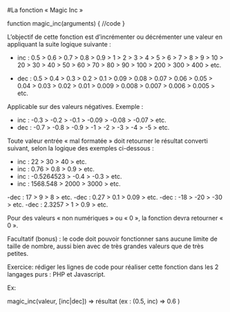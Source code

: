 #La fonction « Magic Inc »

function magic_inc(arguments) {
//code
}


L’objectif de cette fonction est d’incrémenter ou décrémenter une valeur en appliquant la suite logique suivante :

- inc : 0.5 > 0.6 > 0.7 > 0.8 > 0.9 > 1 > 2 > 3 > 4 > 5 > 6 > 7 > 8 > 9 > 10 > 20 > 30 > 40 > 50 > 60 > 70 > 80 > 90 > 100 >
200 > 300 > 400 > etc.

- dec : 0.5 > 0.4 > 0.3 > 0.2 > 0.1 > 0.09 > 0.08 > 0.07 > 0.06 > 0.05 > 0.04 > 0.03 > 0.02 > 0.01 > 0.009 > 0.008 > 0.007 >
0.006 > 0.005 > etc.


Applicable sur des valeurs négatives. Exemple :
- inc : -0.3 > -0.2 > -0.1 > -0.09 > -0.08 > -0.07 > etc.
- dec : -0.7 > -0.8 > -0.9 > -1 > -2 > -3 > -4 > -5 > etc.


Toute valeur entrée « mal formatée » doit retourner le résultat converti suivant, selon la logique des exemples ci-dessous :
- inc : 22 > 30 > 40 > etc.
- inc : 0.76 > 0.8 > 0.9 > etc.
- inc : -0.5264523 > -0.4 > -0.3 > etc.
- inc : 1568.548 > 2000 > 3000 > etc.

-dec : 17 > 9 > 8 > etc.
-dec : 0.27 > 0.1 > 0.09 > etc.
-dec : -18 > -20 > -30 > etc.
-dec : 2.3257 > 1 > 0.9 > etc.


Pour des valeurs « non numériques » ou « 0 », la fonction devra retourner « 0 ».


Facultatif (bonus) : le code doit pouvoir fonctionner sans aucune limite de taille de nombre, aussi bien avec de très grandes
valeurs que de très petites.


Exercice: rédiger les lignes de code pour réaliser cette fonction dans les 2 langages purs : PHP et Javascript.

Ex:

magic_inc(valeur, [inc|dec]) => résultat
(ex : (0.5, inc) => 0.6 )
